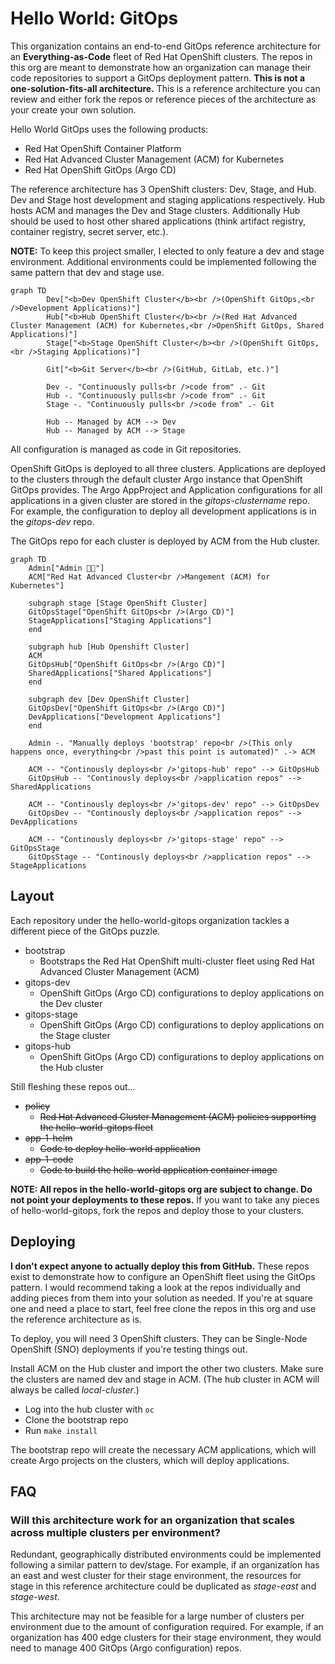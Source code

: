 # Hello World: GitOps

This organization contains an end-to-end GitOps reference architecture for an **Everything-as-Code** fleet of Red Hat OpenShift clusters.
The repos in this org are meant to demonstrate how an organization can manage their code repositories to support a GitOps deployment pattern.
**This is not a one-solution-fits-all architecture.**
This is a reference architecture you can review and either fork the repos or reference pieces of the architecture as your create your own solution.

Hello World GitOps uses the following products:

* Red Hat OpenShift Container Platform
* Red Hat Advanced Cluster Management (ACM) for Kubernetes
* Red Hat OpenShift GitOps (Argo CD)

The reference architecture has 3 OpenShift clusters: Dev, Stage, and Hub.
Dev and Stage host development and staging applications respectively.
Hub hosts ACM and manages the Dev and Stage clusters.
Additionally Hub should be used to host other shared applications (think artifact registry, container registry, secret server, etc.).

**NOTE:** To keep this project smaller, I elected to only feature a dev and stage environment.
Additional environments could be implemented following the same pattern that dev and stage use.

```mermaid
graph TD
        Dev["<b>Dev OpenShift Cluster</b><br />(OpenShift GitOps,<br />Development Applications)"]
        Hub["<b>Hub OpenShift Cluster</b><br />(Red Hat Advanced Cluster Management (ACM) for Kubernetes,<br />OpenShift GitOps, Shared Applications)"]
        Stage["<b>Stage OpenShift Cluster</b><br />(OpenShift GitOps,<br />Staging Applications)"]

        Git["<b>Git Server</b><br />(GitHub, GitLab, etc.)"]

        Dev -. "Continuously pulls<br />code from" .- Git
        Hub -. "Continuously pulls<br />code from" .- Git
        Stage -. "Continuously pulls<br />code from" .- Git

        Hub -- Managed by ACM --> Dev
        Hub -- Managed by ACM --> Stage
```

All configuration is managed as code in Git repositories.

OpenShift GitOps is deployed to all three clusters.
Applications are deployed to the clusters through the default cluster Argo instance that OpenShift GitOps provides.
The Argo AppProject and Application configurations for all applications in a given cluster are stored in the *gitops-clustername* repo.
For example, the configuration to deploy all development applications is in the *gitops-dev* repo.

The GitOps repo for each cluster is deployed by ACM from the Hub cluster.

```mermaid
graph TD
	Admin["Admin 🧑‍💻"]
	ACM["Red Hat Advanced Cluster<br />Mangement (ACM) for Kubernetes"]

	subgraph stage [Stage OpenShift Cluster]
	GitOpsStage["OpenShift GitOps<br />(Argo CD)"]
	StageApplications["Staging Applications"]
	end

	subgraph hub [Hub Openshift Cluster]
	ACM
	GitOpsHub["OpenShift GitOps<br />(Argo CD)"]
	SharedApplications["Shared Applications"]
	end

	subgraph dev [Dev OpenShift Cluster]
	GitOpsDev["OpenShift GitOps<br />(Argo CD)"]
	DevApplications["Development Applications"]
	end

	Admin -. "Manually deploys 'bootstrap' repo<br />(This only happens once, everything<br />past this point is automated)" .-> ACM

	ACM -- "Continously deploys<br />'gitops-hub' repo" --> GitOpsHub
	GitOpsHub -- "Continously deploys<br />application repos" --> SharedApplications

	ACM -- "Continously deploys<br />'gitops-dev' repo" --> GitOpsDev
	GitOpsDev -- "Continously deploys<br />application repos" --> DevApplications

	ACM -- "Continously deploys<br />'gitops-stage' repo" --> GitOpsStage
	GitOpsStage -- "Continously deploys<br />application repos" --> StageApplications
```

## Layout

Each repository under the hello-world-gitops organization tackles a different piece of the GitOps puzzle.

- bootstrap
    - Bootstraps the Red Hat OpenShift multi-cluster fleet using Red Hat Advanced Cluster Management (ACM)
- gitops-dev
    - OpenShift GitOps (Argo CD) configurations to deploy applications on the Dev cluster
- gitops-stage
    - OpenShift GitOps (Argo CD) configurations to deploy applications on the Stage cluster
- gitops-hub
    - OpenShift GitOps (Argo CD) configurations to deploy applications on the Hub cluster

Still fleshing these repos out...
<s>
- policy
    - Red Hat Advanced Cluster Management (ACM) policies supporting the hello-world-gitops fleet
- app-1-helm
    - Code to deploy hello-world application
- app-1-code
    - Code to build the hello-world application container image
</s>

**NOTE: All repos in the hello-world-gitops org are subject to change.
Do not point your deployments to these repos.**
If you want to take any pieces of hello-world-gitops, fork the repos and deploy those to your clusters.

## Deploying

**I don't expect anyone to actually deploy this from GitHub.**
These repos exist to demonstrate how to configure an OpenShift fleet using the GitOps pattern.
I would recommend taking a look at the repos individually and adding pieces from them into your solution as needed.
If you're at square one and need a place to start, feel free clone the repos in this org and use the reference architecture as is.

To deploy, you will need 3 OpenShift clusters.
They can be Single-Node OpenShift (SNO) deployments if you're testing things out.

Install ACM on the Hub cluster and import the other two clusters.
Make sure the clusters are named dev and stage in ACM.
(The hub cluster in ACM will always be called *local-cluster*.)

- Log into the hub cluster with `oc`
- Clone the bootstrap repo
- Run `make install`

The bootstrap repo will create the necessary ACM applications, which will create Argo projects on the clusters, which will deploy applications.

## FAQ

### Will this architecture work for an organization that scales across multiple clusters per environment?

Redundant, geographically distributed environments could be implemented following a similar pattern to dev/stage.
For example, if an organization has an east and west cluster for their stage environment, the resources for stage in this reference architecture could be duplicated as *stage-east* and *stage-west*.

This architecture may not be feasible for a large number of clusters per environment due to the amount of configuration required.
For example, if an organization has 400 edge clusters for their stage environment, they would need to manage 400 GitOps (Argo configuration) repos.
